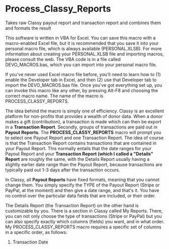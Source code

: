 # Process_Classy_Reports
Takes raw Classy payout report and transaction report and combines them and formats the result

This software is written in VBA for Excel. You can save this macro with a macro-enabled Excel file, but it is recommended that you save it into your personal macro file, which is always available (PERSONAL.XLSB). For more information about creating your PERSONAL.XLSB file and importing macros, please consult the web. The VBA code is in a file called DEVO_MACROS.bas, which you can import into your personal macro file.

If you've never used Excel macro file before, you'll need to learn how to (1) enable the Developer tab in Excel, and then (2) use that Developer tab to import the DEVO_MACROS.bas file. Once you've got everything set up, you can invoke this macro like any other, by pressing Alt-F8 and choosing the correct macro name. The name of the macro is PROCESS_CLASSY_REPORTS.

The idea behind the macro is simply one of efficiency. Classy is an excellent platform for non-profits that provides a wealth of donor data. When a donor makes a gift (contribution), a transaction is made which can then be export in a **Transaction Report**. Secondly, groups of transactions are paid out in **Payout Reports**. The **PROCESS_CLASSY_REPORTS** macro will prompt you to select one Payout Report and one Transaction Report. The idea of course is that the Transaction Report contains transactions that are contained in your Payout Report. This normally entails that the date ranges for your Payout Report and your **Transaction Report (which I called a "Details" Report** are roughly the same, with the Details Report usually having a slightly earlier date range than the Payout Report, because transactions are typically paid out 1-3 days after the transaction occurs.

In Classy, all **Payout Reports** have fixed formats, meaning that you cannot change them. You simply specify the TYPE of the Payout Report (Stripe or PayPal, at the moment) and then give a date range, and that's it. You have no control over the particular data fields that are included, or their order.

The Details Report (the Transaction Report) on the other hand is customizable by you. There is a section in Classy called My Reports. There, you can not only choose the type of transactions (Stripe or PayPal) but you can also specify exactly which columns (fields) you want, and in what order. My PROCESS_CLASSY_REPORTS macro requires a specific set of columns in a specific order, as follows:

1. Transaction Date
